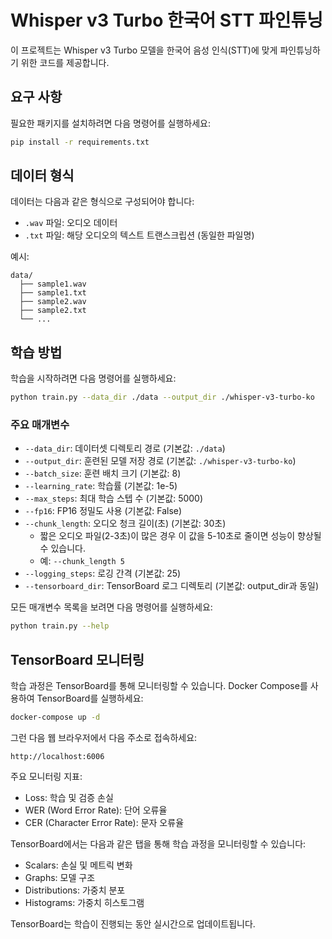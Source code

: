 # Whisper v3 Turbo 한국어 STT 파인튜닝

이 프로젝트는 Whisper v3 Turbo 모델을 한국어 음성 인식(STT)에 맞게 파인튜닝하기 위한 코드를 제공합니다.

## 요구 사항

필요한 패키지를 설치하려면 다음 명령어를 실행하세요:

```bash
pip install -r requirements.txt
```

## 데이터 형식

데이터는 다음과 같은 형식으로 구성되어야 합니다:
- `.wav` 파일: 오디오 데이터
- `.txt` 파일: 해당 오디오의 텍스트 트랜스크립션 (동일한 파일명)

예시:
```
data/
  ├── sample1.wav
  ├── sample1.txt
  ├── sample2.wav
  ├── sample2.txt
  └── ...
```

## 학습 방법

학습을 시작하려면 다음 명령어를 실행하세요:

```bash
python train.py --data_dir ./data --output_dir ./whisper-v3-turbo-ko
```

### 주요 매개변수

- `--data_dir`: 데이터셋 디렉토리 경로 (기본값: `./data`)
- `--output_dir`: 훈련된 모델 저장 경로 (기본값: `./whisper-v3-turbo-ko`)
- `--batch_size`: 훈련 배치 크기 (기본값: 8)
- `--learning_rate`: 학습률 (기본값: 1e-5)
- `--max_steps`: 최대 학습 스텝 수 (기본값: 5000)
- `--fp16`: FP16 정밀도 사용 (기본값: False)
- `--chunk_length`: 오디오 청크 길이(초) (기본값: 30초)
  * 짧은 오디오 파일(2-3초)이 많은 경우 이 값을 5-10초로 줄이면 성능이 향상될 수 있습니다.
  * 예: `--chunk_length 5`
- `--logging_steps`: 로깅 간격 (기본값: 25)
- `--tensorboard_dir`: TensorBoard 로그 디렉토리 (기본값: output_dir과 동일)

모든 매개변수 목록을 보려면 다음 명령어를 실행하세요:
```bash
python train.py --help
```

## TensorBoard 모니터링

학습 과정은 TensorBoard를 통해 모니터링할 수 있습니다. Docker Compose를 사용하여 TensorBoard를 실행하세요:

```bash
docker-compose up -d
```

그런 다음 웹 브라우저에서 다음 주소로 접속하세요:
```
http://localhost:6006
```

주요 모니터링 지표:
- Loss: 학습 및 검증 손실
- WER (Word Error Rate): 단어 오류율
- CER (Character Error Rate): 문자 오류율

TensorBoard에서는 다음과 같은 탭을 통해 학습 과정을 모니터링할 수 있습니다:
- Scalars: 손실 및 메트릭 변화
- Graphs: 모델 구조
- Distributions: 가중치 분포
- Histograms: 가중치 히스토그램

TensorBoard는 학습이 진행되는 동안 실시간으로 업데이트됩니다.
